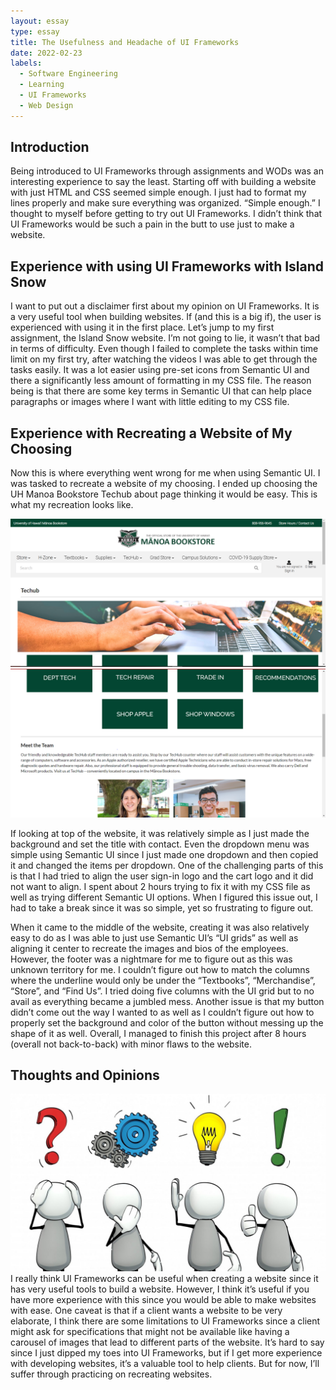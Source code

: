 ```yaml
---
layout: essay
type: essay
title: The Usefulness and Headache of UI Frameworks
date: 2022-02-23
labels:
  - Software Engineering
  - Learning
  - UI Frameworks
  - Web Design
---
```


## Introduction

Being introduced to UI Frameworks through assignments and WODs was an interesting experience to say the least. Starting off with building a website with just HTML and CSS seemed simple enough. I just had to format my lines properly and make sure everything was organized. “Simple enough.” I thought to myself before getting to try out UI Frameworks. I didn’t think that UI Frameworks would be such a pain in the butt to use just to make a website.

## Experience with using UI Frameworks with Island Snow

I want to put out a disclaimer first about my opinion on UI Frameworks. It is a very useful tool when building websites. If (and this is a big if), the user is experienced with using it in the first place. Let’s jump to my first assignment, the Island Snow website. I’m not going to lie, it wasn’t that bad in terms of difficulty. Even though I failed to complete the tasks within time limit on my first try, after watching the videos I was able to get through the tasks easily. It was a lot easier using pre-set icons from Semantic UI and there a significantly less amount of formatting in my CSS file. The reason being is that there are some key terms in Semantic UI that can help place paragraphs or images where I want with little editing to my CSS file.
 
## Experience with Recreating a Website of My Choosing

Now this is where everything went wrong for me when using Semantic UI. I was tasked to recreate a website of my choosing. I ended up choosing the UH Manoa Bookstore Techub about page thinking it would be easy. This is what my recreation looks like. 

<img class="ui huge center floated rounded image" src="../images/recreation-1.png">
<img class="ui huge center floated rounded image" src="../images/recreation-2.png">

If looking at top of the website, it was relatively simple as I just made the background and set the title with contact. Even the dropdown menu was simple using Semantic UI since I just made one dropdown and then copied it and changed the items per dropdown. One of the challenging parts of this is that I had tried to align the user sign-in logo and the cart logo and it did not want to align. I spent about 2 hours trying to fix it with my CSS file as well as trying different Semantic UI options. When I figured this issue out, I had to take a break since it was so simple, yet so frustrating to figure out. 

When it came to the middle of the website, creating it was also relatively easy to do as I was able to just use Semantic UI’s “UI grids” as well as aligning it center to recreate the images and bios of the employees. However, the footer was a nightmare for me to figure out as this was unknown territory for me. I couldn’t figure out how to match the columns where the underline would only be under the “Textbooks”, “Merchandise”, “Store”, and “Find Us”. I tried doing five columns with the UI grid but to no avail as everything became a jumbled mess. Another issue is that my button didn’t come out the way I wanted to as well as I couldn’t figure out how to properly set the background and color of the button without messing up the shape of it as well. Overall, I managed to finish this project after 8 hours (overall not back-to-back) with minor flaws to the website. 

## Thoughts and Opinions
<img class="ui huge center floated rounded image" src="../images/thinking-image.jpg">
I really think UI Frameworks can be useful when creating a website since it has very useful tools to build a website. However, I think it’s useful if you have more experience with this since you would be able to make websites with ease. One caveat is that if a client wants a website to be very elaborate, I think there are some limitations to UI Frameworks since a client might ask for specifications that might not be available like having a carousel of images that lead to different parts of the website. It’s hard to say since I just dipped my toes into UI Frameworks, but if I get more experience with developing websites, it’s a valuable tool to help clients. But for now, I’ll suffer through practicing on recreating websites. 

